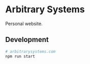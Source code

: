 # Arbitrary Systems

Personal website.

## Development

```sh
# arbitrarysystems.com
npm run start
```